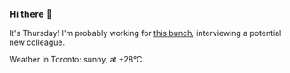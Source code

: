 ### Hi there :wave:

It's Thursday! I'm probably working for [this bunch](https://github.com/kohofinancial), interviewing a potential new colleague.

Weather in Toronto: sunny, at +28°C.
